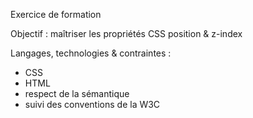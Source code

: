 Exercice de formation 

Objectif : maîtriser les propriétés CSS position & z-index

Langages, technologies & contraintes : 
- CSS
- HTML
- respect de la sémantique
- suivi des conventions de la W3C

